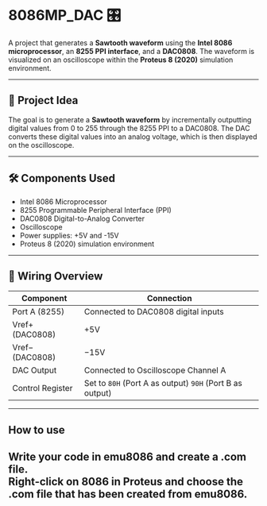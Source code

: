 # 8086MP_DAC 🎛️

A project that generates a **Sawtooth waveform** using the **Intel 8086 microprocessor**, an **8255 PPI interface**, and a **DAC0808**. The waveform is visualized on an oscilloscope within the **Proteus 8 (2020)** simulation environment.

---

## 🧠 Project Idea

The goal is to generate a **Sawtooth waveform** by incrementally outputting digital values from 0 to 255 through the 8255 PPI to a DAC0808. The DAC converts these digital values into an analog voltage, which is then displayed on the oscilloscope.

---

## 🛠️ Components Used

- Intel 8086 Microprocessor
- 8255 Programmable Peripheral Interface (PPI)
- DAC0808 Digital-to-Analog Converter
- Oscilloscope
- Power supplies: +5V and -15V
- Proteus 8 (2020) simulation environment

---

## 🔌 Wiring Overview

| Component         | Connection                             |
|-------------------|----------------------------------------|
| Port A (8255)     | Connected to DAC0808 digital inputs    |
| Vref+ (DAC0808)   | +5V                                    |
| Vref− (DAC0808)   | −15V                                   |
| DAC Output        | Connected to Oscilloscope Channel A    |
| Control Register  | Set to `80H` (Port A as output) `90H` (Port B as output)|

---

## How to use

Write your code in emu8086 and create a .com file.  
Right-click on 8086 in Proteus and choose the .com file that has been created from emu8086.  
---
